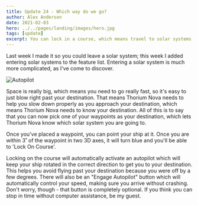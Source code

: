 ```yaml
---
title: Update 24 - Which way do we go?
author: Alex Anderson
date: 2021-02-03
hero: ../../pages/landing/images/hero.jpg
tags: [update]
excerpt: You can lock in a course, which means travel to solar systems is now possible.
---
```


Last week I made it so you could leave a solar system; this week I added entering solar systems to the feature list. Entering a solar system is much more complicated, as I've come to discover.

![Autopilot](images/autopilot.gif)

Space is really big, which means you need to go really fast, so it's easy to just blow right past your destination. That means Thorium Nova needs to help you slow down properly as you approach your destination, which means Thorium Nova needs to know your destination. All of this is to say that you can now pick one of your waypoints as your destination, which lets Thorium Nova know which solar system you are going to.

Once you've placed a waypoint, you can point your ship at it. Once you are within 3˚ of the waypoint in two 3D axes, it will turn blue and you'll be able to 'Lock On Course'.

Locking on the course will automatically activate an autopilot which will keep your ship rotated in the correct direction to get you to your destination. This helps you avoid flying past your destination because you were off by a few degrees. There will also be an "Engage Autopilot" button which will automatically control your speed, making sure you arrive without crashing. Don't worry, though - that button is completely optional. If you think you can stop in time without computer assistance, be my guest.
